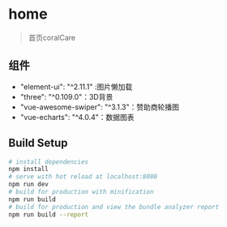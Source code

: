 # home

> 首页coralCare

## 组件
 - "element-ui": "^2.11.1" :图片懒加载
 - "three": "^0.109.0"：3D背景
 - "vue-awesome-swiper": "^3.1.3"：赞助商轮播图
 - "vue-echarts": "^4.0.4"：数据图表

## Build Setup

``` bash
# install dependencies
npm install
# serve with hot reload at localhost:8080
npm run dev
# build for production with minification
npm run build
# build for production and view the bundle analyzer report
npm run build --report
```


